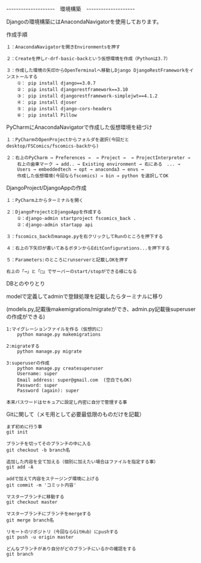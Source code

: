 --------------------　環境構築　--------------------

Djangoの環境構築にはAnacondaNavigatorを使用しております。


作成手順

    １：AnacondaNavigatorを開きEnvironmentsを押す
    
    ２：Createを押しr-drf-basic-backという仮想環境を作成（Pythonは3.7）
    
    ３：作成した環境の矢印からOpenTerminalへ移動しDjango DjangoRestFrameworkをインストールする
        ①： pip install django==3.0.7
        ②： pip install djangorestframework==3.10
        ③： pip install djangorestframework-simplejwt==4.1.2
        ④： pip install djoser
        ⑤： pip install django-cors-headers
        ⑥： pip install Pillow


PyCharmにAnacondaNavigatorで作成した仮想環境を紐づけ

    １：PyCharmのOpenProjectからフォルダを選択(今回だとdesktop/FSComics/fscomics-backから)
    
    ２：右上のPyCharm → Preferences →  → Project →  → ProjectInterpreter → 
        右上の歯車マーク → add.. → Existing environment → 右にある　... →
        Users → embeddedtech → opt → anaconda3 → envs →
        作成した仮想環境(今回ならfscomics) → bin → python を選択してOK
        
        
DjangoProject/DjangoAppの作成

    １：PyCharm上からターミナルを開く
    
    ２：DjangoProjectとDjangoAppを作成する
        ①：django-admin startproject fscomics_back .
        ②：django-admin startapp api
        
    ３：fscomics_backのmanage.pyを右クリックしてRunのところを押下する
    
    ４：右上の下矢印が書いてあるボタンからEditConfigurations...を押下する
    
    ５：Parameters:のところにrunserverと記載しOKを押す
    
    右上の「→」と「□」でサーバーのstart/stopができる様になる
    
    
DBとのやりとり

modelで定義してadminで登録処理を記載したらターミナルに移り

(models.py,記載後makemigrations/migrateができ、admin.py記載後superuserの作成ができる)

    1:マイグレーションファイルを作る（仮想的に）
        python manage.py makemigrations
    
    2:migrateする
        python manage.py migrate
        
    3:superuserの作成
        python manage.py createsuperuser
        Username: super
        Email address: super@gmail.com  (空白でもOK)
        Password: super
        Password (again): super
        
    本来パスワードはセキュアに設定し内密に自分で管理する事



Gitに関して（メモ用として必要最低限のものだけを記載）

    まず初めに行う事
    git init
    
    ブランチを切ってそのブランチの中に入る
    git checkout -b branch名
    
    追加した内容を全て加える（個別に加えたい場合はファイルを指定する事）
    git add -A
    
    addで加えて内容をステージング環境に上げる
    git commit -m 'コミット内容'
    
    マスターブランチに移動する
    git checkout master
    
    マスターブランチにブランチをmergeする
    git merge branch名
    
    リモートのリポジトリ（今回ならGitHub）にpushする
    git push -u origin master
    
    どんなブランチがあり自分がどのブランチにいるかの確認をする
    git branch
    
